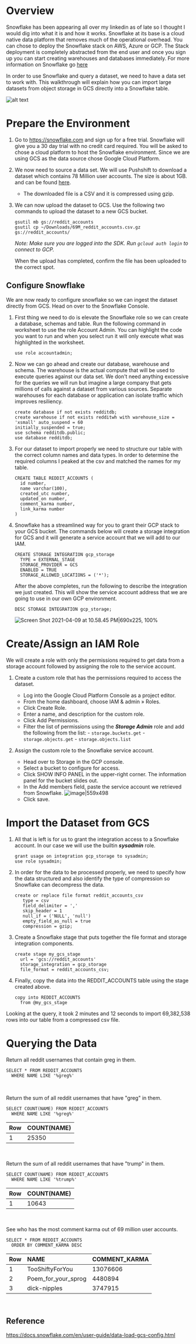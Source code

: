 # Overview

Snowflake has been appearing all over my linkedin as of late so I thought I would dig into what it is and how it works. Snowflake at its base is a cloud native data platform that removes much of the operational overhead. You can chose to deploy the Snowflake stack on AWS, Azure or GCP. The Stack deployment is completely abstracted from the end user and once you sign up you can start creating warehouses and databases immediately. For more information on Snowflake go [here](https://docs.snowflake.com/en/user-guide-intro.html)

In order to use Snowflake and query a dataset, we need to have a data set to work with. This walkthrough will explain how you can import large datasets from object storage in GCS directly into a Snowflake table.

![alt text](https://community.phronesis.cloud/uploads/default/original/1X/9235e443027b68309b0bc84bc00f1e81fd11b800.png)

# Prepare the Environment

1. Go to https://snowflake.com and sign up for a free trial. Snowflake will give you a 30 day trial with no credit card required. You will be asked to chose a cloud platform to host the Snowflake environment. Since we are using GCS as the data source chose Google Cloud Platform.

2. We now need to source a data set. We will use Pushshift to download a dataset which contains 78 Million user accounts. The size is about 1GB. and can be found [here](https://files.pushshift.io/reddit/69M_reddit_accounts.csv.gz).

    - The downloaded file is a CSV and it is compressed using gzip.

3. We can now upload the dataset to GCS. Use the following two commands to upload the dataset to a new GCS bucket. 

       gsutil mb gs://reddit_accounts
       gsutil cp ~/Downloads/69M_reddit_accounts.csv.gz gs://reddit_accounts/

      *Note: Make sure you are logged into the SDK. Run ```gcloud auth login``` to connect to GCP.*

      When the upload has completed, confirm the file has been uploaded to the correct spot.

## Configure Snowflake

We are now ready to configure snowflake so we can ingest the dataset directly from GCS. Head on over to the Snowflake Console.

1. First thing we need to do is elevate the Snowflake role so we can create a database, schemas and table. Run the following command in worksheet to use the role Account Admin. You can highlight the code you want to run and when you select run it will only execute what was highlighted in the worksheet.
   ```
   use role accountadmin;
   ```

2. Now we can go ahead and create our database, warehouse and schema. The warehouse is the actual compute that will be used to execute queries against our data set. We don't need anything excessive for the queries we will run but imagine a large company that gets millions of calls against a dataset from various sources. Separate warehouses for each database or application can isolate traffic which improves resiliency.
   ```
   create database if not exists redditdb;
   create warehouse if not exists redditwh with warehouse_size = 'xsmall' auto_suspend = 60 
   initially_suspended = true;
   use schema redditdb.public;
   use database redditdb;
   ```

3. For our dataset to import properly we need to structure our table with the correct column names and data types. In order to determine the required columns I peaked at the csv and matched the names for my table.
    ```
    CREATE TABLE REDDIT_ACCOUNTS (
      id number,
      name varchar(100),
      created_utc number,
      updated_on number,
      comment_karma number,
      link_karma number
   )
   ```

4. Snowflake has a streamlined way for you to grant their GCP stack to your GCS bucket. The commands below will create a storage integration for GCS and it will generate a service account that we will add to our IAM.
    ```
   CREATE STORAGE INTEGRATION gcp_storage
      TYPE = EXTERNAL_STAGE
      STORAGE_PROVIDER = GCS
      ENABLED = TRUE
      STORAGE_ALLOWED_LOCATIONS = ('*');
   ```
    After the above completes, run the following to describe the integration we just created. This will 
    show the service account address that we are going to use in our own GCP environment.
    ```
   DESC STORAGE INTEGRATION gcp_storage;
   ```
   ![Screen Shot 2021-04-09 at 10.58.45 PM|690x225, 100%](upload://4qnLiLmJwYTGDQg9IpDUvq3lTxX.png) 

# Create/Assign an IAM Role

We will create a role with only the permissions required to get data from a storage account followed by assigning the role to the service account. 

1. Create a custom role that has the permissions required to access the dataset.

   - Log into the Google Cloud Platform Console as a project editor.
   - From the home dashboard, choose IAM & admin » Roles.
   - Click Create Role.
   - Enter a name, and description for the custom role.
   - Click Add Permissions.
   - Filter the list of permissions using the ***Storage Admin*** role and add the following from the list:
         - `storage.buckets.get`
         - `storage.objects.get`
         - `storage.objects.list`

2. Assign the custom role to the Snowflake service account.

   - Head over to Storage in the GCP console.
   - Select a bucket to configure for access.
   - Click SHOW INFO PANEL in the upper-right corner. The information panel for the bucket slides out.
   - In the Add members field, paste the service account we retrieved from Snowflake.
     ![image|559x498](upload://uMhlvfmb53nu48H9dcdAGbMvzXI.png) 
   - Click save.

# Import the Dataset from GCS

1. All that is left is for us to grant the integration access to a Snowflake account. In our case we will use the builtin ***sysadmin*** role.
   ```
   grant usage on integration gcp_storage to sysadmin;
   use role sysadmin;
   ```

2. In order for the data to be processed properly, we need to specify how the data structured and also identify the type of compression so Snowflake can decompress the data.
   ```
   create or replace file format reddit_accounts_csv
      type = csv
      field_delimiter = ','
      skip_header = 1
      null_if = ('NULL', 'null')
      empty_field_as_null = true
      compression = gzip;
   ```

3. Create a Snowflake stage that puts together the file format and storage integration components.
   ```
   create stage my_gcs_stage
     url = 'gcs://reddit_accounts'
     storage_integration = gcp_storage
     file_format = reddit_accounts_csv;   
   ```

4. Finally, copy the data into the REDDIT_ACCOUNTS table using the stage created above.
   ```
   copy into REDDIT_ACCOUNTS
     from @my_gcs_stage
   ```
Looking at the query, it took 2 minutes and 12 seconds to import 69,382,538 rows into our table from a compressed csv file.

# Querying the Data
Return all reddit usernames that contain greg in them.
```
SELECT * FROM REDDIT_ACCOUNTS
  WHERE NAME LIKE '%greg%'
```
<br/>

Return the sum of all reddit usernames that have "greg" in them.
```
SELECT COUNT(NAME) FROM REDDIT_ACCOUNTS
  WHERE NAME LIKE '%greg%'
```
| Row     | COUNT(NAME)    |
| :------------- | :---------- |
|  1 | 25350   |
<br/>

Return the sum of all reddit usernames that have "trump" in them.
```
SELECT COUNT(NAME) FROM REDDIT_ACCOUNTS
  WHERE NAME LIKE '%trump%'
```
| Row     | COUNT(NAME)    |
| :------------- | :---------- |
|  1 | 10643   |
<br/>

See who has the most comment karma out of 69 million user accounts. 
```
SELECT * FROM REDDIT_ACCOUNTS
  ORDER BY COMMENT_KARMA DESC
```

| Row     | NAME    | COMMENT_KARMA     |
| :------------- | :---------- | :-----------|
|  1 | TooShiftyForYou   | 13076606   |
| 2   | Poem_for_your_sprog | 4480894 |
| 3   | dick-nipples | 3747915 |
<br/>

## Reference
https://docs.snowflake.com/en/user-guide/data-load-gcs-config.html

